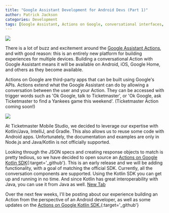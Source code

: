 ```yaml
---
title: "Google Assistant Development for Android Devs (Part 1)"
author: Patrick Jackson
categories: Development
tags: [Google Assistant, Actions on Google, conversational interfaces, Android, Kotlin]
---
```



![](https://storage.googleapis.com/banjotms.appspot.com/assistant_surfaces.svg)

There is a lot of buzz and excitement around the [Google Assistant Actions](https://developers.google.com/actions/), and with good reason:  this is an entirely new platform for building experiences for multiple devices.  Building a conversational Action with Google Assistant means it will be available on Android, iOS, Google Home, and others as they become available.

<!--more-->

Actions on Google are third-party apps that can be built using Google's APIs.  Actions extend what the Google Assistant can do by allowing a conversation between the user and your Action.  They can be accessed with trigger words such as 'Ok Google, talk to Ticketmaster', or 'Ok Google, ask Ticketmaster to find a Yankees game this weekend'. (Ticketmaster Action coming soon!)

![](https://storage.googleapis.com/banjotms.appspot.com/basic_card_300.png)

At Ticketmaster Mobile Studio, we decided to leverage our expertise with Kotlin/Java, IntelliJ, and Gradle.  This also allows us to reuse some code with Android apps.  Unfortunately, the documentation and examples are only in Node.js and Java/Kotlin is not officially supported.

Looking through the JSON specs and creating response objects to match is pretty tedious, so we have decided to open source an [Actions on Google Kotlin SDK](https://github.com/TicketmasterMobileStudio/actions-on-google-kotlin){:target='_github'}.  This is an early release and we will be adding functionality, with a goal of matching the official SDK.  Currently, all the conversation components are supported.  Using the Kotlin SDK you can get up and running in no time.  And since Kotlin has great interoperability with Java, you can use it from Java as well.
<a href="example.com" target="_blank">New Tab</a>

 
Over the next few weeks, I'll be posting about our experience building an Action from the perspective of an Android developer, as well as some updates on the [Actions on Google Kotlin SDK.](https://github.com/TicketmasterMobileStudio/actions-on-google-kotlin){:target='_github'}
